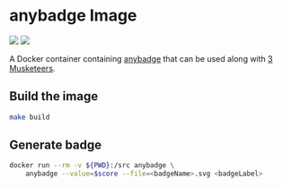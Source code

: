 # anybadge Image 

[![](https://images.microbadger.com/badges/image/fixl/anybadge.svg)](https://microbadger.com/images/fixl/anybadge "Get your own image badge on microbadger.com")
[![](https://images.microbadger.com/badges/version/fixl/anybadge.svg)](https://microbadger.com/images/fixl/anybadge "Get your own version badge on microbadger.com")

A Docker container containing [anybadge](https://github.com/jongracecox/anybadge) that can be used
along with [3 Musketeers](https://3musketeers.io/).


## Build the image

```bash
make build
```

## Generate badge

```bash
docker run --rm -v ${PWD}:/src anybadge \
    anybadge --value=$score --file=<badgeName>.svg <badgeLabel>
```
